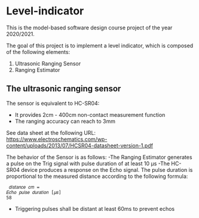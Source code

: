 # <H1> Level-indicator </H1>

This is the model-based software design course project of the year 2020/2021.

The goal of this project is to implement a level indicator, which is composed of the following elements: 
1. Ultrasonic Ranging Sensor
2. Ranging Estimator

<h2> The ultrasonic ranging sensor </H2>

The sensor is equivalent to HC-SR04:
- It provides 2cm - 400cm non-contact measurement function
- The ranging accuracy can reach to 3mm

See data sheet at the following URL:
https://www.electroschematics.com/wp-content/uploads/2013/07/HCSR04-datasheet-version-1.pdf


The behavior of the Sensor is as follows:
-The Ranging Estimator generates a pulse on the Trig signal with pulse duration of at least 10 μs
-The HC-SR04 device produces a response on the Echo signal. The pulse duration is proportional to the measured distance according to the following formula:
```
 𝑑𝑖𝑠𝑡𝑎𝑛𝑐𝑒 𝑐𝑚 =
𝐸𝑐h𝑜 𝑝𝑢𝑙𝑠𝑒 𝑑𝑢𝑟𝑎𝑡𝑖𝑜𝑛 [𝜇𝑠]
58
```
- Triggering pulses shall be distant at least 60ms to prevent echos




